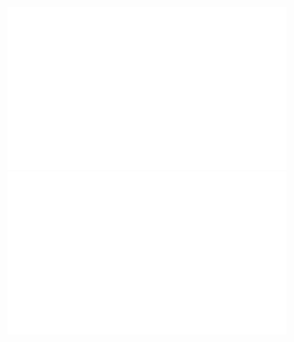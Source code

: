 ![](https://github.com/rtdany10/github-stats/blob/master/generated/overview.svg)
![](https://github.com/rtdany10/github-stats/blob/master/generated/languages.svg)
